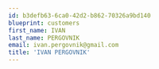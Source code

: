 ```yaml
---
id: b3defb63-6ca0-42d2-b862-70326a9bd140
blueprint: customers
first_name: IVAN
last_name: PERGOVNIK
email: ivan.pergovnik@gmail.com
title: 'IVAN PERGOVNIK'
---
```

